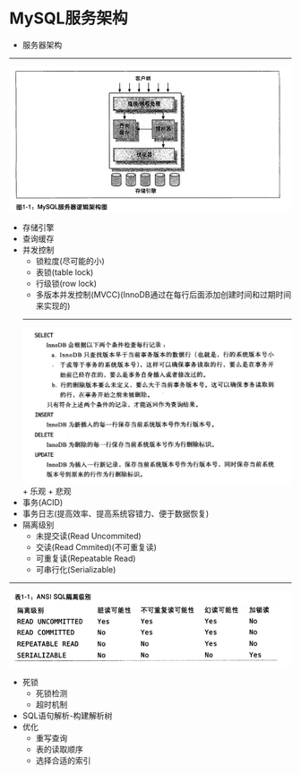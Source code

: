 # MySQL服务架构
+ 服务器架构
---
![server.png](pictures/server.png)
+ 存储引擎
+ 查询缓存
+ 并发控制
	+ 锁粒度(尽可能的小)
	+ 表锁(table lock)
	+ 行级锁(row lock)
	+ 多版本并发控制(MVCC)(InnoDB通过在每行后面添加创建时间和过期时间来实现的)
	---
	![mvvc.png](pictures/mvvc.png)
		+ 乐观
		+ 悲观
+ 事务(ACID)
+ 事务日志(提高效率、提高系统容错力、便于数据恢复)
+ 隔离级别
	+ 未提交读(Read Uncommited)
	+ 交读(Read Cmmited)(不可重复读)
	+ 可重复读(Repeatable Read)
	+ 可串行化(Serializable)
---
![isolation.png](pictures/isolation.png)
+ 死锁
	+ 死锁检测
	+ 超时机制
+ SQL语句解析-构建解析树
+ 优化
	+ 重写查询
	+ 表的读取顺序
	+ 选择合适的索引
